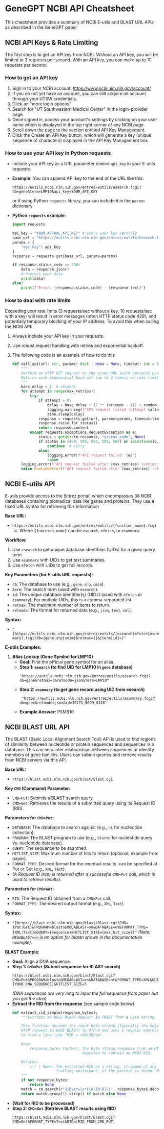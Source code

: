 # GeneGPT NCBI API Cheatsheet

This cheatsheet provides a summary of NCBI E-utils and BLAST URL APIs as described in the GeneGPT paper

## NCBI API Keys & Rate Limiting

The first step is to get an API key from NCBI. Without an API key, you will be limited to 3 requests per second. With an API key, you can make up to 10 requests per second.

### How to get an API key

1. Sign in to your NCBI account: https://www.ncbi.nlm.nih.gov/account/
2. If you do not yet have an account, you can still acquire an account through your UTSW credentials. 
3. Click on "more login options"
4. Search for "UT Southwestern Medical Center" in the login-provider page.
5. Once signed in, access your account's settings by clicking on your user name which is displayed in the top right corner of any NCBI page.
6. Scroll down the page to the section entitled API Key Management.
7. Click the Create an API Key button, which will generate a key (unique sequence of characters) displayed in the API Key Management box.

### How to use your API key in Python requests
*   Include your API key as a URL parameter named `api_key` in your E-utils requests.
*   **Example:**
    You can append API key to the end of the URL like this:

    `https://eutils.ncbi.nlm.nih.gov/entrez/eutils/esearch.fcgi?db=gene&term=LMP10&api_key=YOUR_API_KEY`
    
    or if using Python `requests` library, you can include it in the `params` dictionary
*   **Python `requests` example:**
    ```python
    import requests

    api_key = "YOUR_ACTUAL_API_KEY" # Store your key securely
    base_url = "https://eutils.ncbi.nlm.nih.gov/entrez/eutils/esearch.fcgi?db=gene&term=LMP10"
    params = {
        "api_key": api_key
    }
    response = requests.get(base_url, params=params)

    if response.status_code == 200:
        data = response.json()
        # Process your data
        print(data)
    else:
        print(f"Error: {response.status_code} - {response.text}")
    ```
### How to deal with rate limits
Exceeding your rate limits (3 requests/sec without a key, 10 requests/sec with a key) will result in error messages (often HTTP status code 429), and potentially temporary blocking of your IP address. To avoid this when calling the NCBI API:

1. Always include your API key in your requests.
2. Use robust request handling with retries and exponential backoff.
3. The following code is an example of how to do this

    ```python
    def call_api(url: str, params: dict | None = None, timeout: int = 60, max_retries: int = 3) -> bytes:
        """
        Perform an HTTP GET request to the given URL (with optional params) and return raw bytes.
        Retries with exponential back-off (up to 3 times) on rate limit or server errors.
        """
        base_delay = 1  # seconds
        for attempt in range(max_retries):
            try:
                if attempt > 0:
                    delay = base_delay * (2 ** (attempt - 1)) + random.uniform(0, 0.5)
                    logging.warning(f"API request failed (attempt {attempt+1}/{max_retries}): Retrying in {delay:.1f}s...")
                    time.sleep(delay)
                response = requests.get(url, params=params, timeout=timeout)
                response.raise_for_status()
                return response.content
            except requests.exceptions.RequestException as e:
                status = getattr(e.response, "status_code", None)
                if status in [429, 500, 502, 503, 504] or isinstance(e, requests.exceptions.Timeout):
                    continue  # retry
                else:
                    logging.error(f"API request failed: {e}")
                    raise
        logging.error(f"API request failed after {max_retries} retries: {url} params={params}")
        raise RuntimeError(f"API request failed after {max_retries} retries: {url} params={params}")
    ```


## NCBI E-utils API

E-utils provide access to the Entrez portal, which encompasses 38 NCBI databases containing biomedical data like genes and proteins. They use a fixed URL syntax for retrieving this information

**Base URL:**
* `https://eutils.ncbi.nlm.nih.gov/entrez/eutils/{function_name}.fcgi` 
    * Where `{function_name}` can be `esearch`, `efetch`, or `esummary`.

**Workflow:**
1.  Use `esearch` to get unique database identifiers (UIDs) for a given query term
2.  Use `esummary` with UIDs to get text summaries.
3.  Use `efetch` with UIDs to get full records.

**Key Parameters (for E-utils URL requests):**
* `db`: The database to use (e.g., `gene`, `snp`, `omim`).
* `term`: The search term (used with `esearch`).
* `id`: The unique database identifier(s) (UIDs) (used with `efetch` or `esummary`). For multiple UIDs, this is a comma-separated list.
* `retmax`: The maximum number of items to return.
* `retmode`: The format for returned data (e.g., `json`, `text`, `xml`).

**Syntax:**
* `"[https://eutils.ncbi.nlm.nih.gov/entrez/eutils/[esearch|efetch|esummary].fcgi?db={gene|snp|omim}&retmax=[]&{term|id}=]"` 

**E-utils Examples:**

1.  **Alias Lookup (Gene Symbol for LMP10)** 
    * **Goal:** Find the official gene symbol for an alias.
    * **Step 1: `esearch` (to find UID for LMP10 in `gene` database)**
        ```
        "https://eutils.ncbi.nlm.nih.gov/entrez/eutils/esearch.fcgi?db=gene&retmax=3&retmode=json&term=LMP10"
        ```
    * **Step 2: `esummary` (to get gene record using UID from esearch)**
        ```
         "https://eutils.ncbi.nlm.nih.gov/entrez/eutils/esummary.fcgi?db=gene&retmode=json&id=19171,5699,8138"
        ```
    * **Example Answer:** PSMB10


## NCBI BLAST URL API

The BLAST (Basic Local Alignment Search Tool) API is used to find regions of similarity between nucleotide or protein sequences and sequences in a database. This can help infer relationships between sequences or identify members of gene families. Users can submit queries and retrieve results from NCBI servers via this API.

**Base URL:**
* `https://blast.ncbi.nlm.nih.gov/blast/Blast.cgi` 

**Key `CMD` (Command) Parameter:** 
* `CMD=Put`: Submits a BLAST search query.
* `CMD=Get`: Retrieves the results of a submitted query using its Request ID (RID).

**Parameters for `CMD=Put`:**
* `DATABASE`: The database to search against (e.g., `nt` for nucleotide collection).
* `PROGRAM`: The BLAST program to use (e.g., `blastn` for nucleotide query vs. nucleotide database).
* `QUERY`: The sequence to be searched.
* `HITLIST_SIZE`: Maximum number of hits to return (optional, example from paper).
* `FORMAT_TYPE`: Desired format for the eventual results, can be specified at Put or Get (e.g., `XML`, `Text`).
* *(A Request ID (`RID`) is returned after a successful `CMD=Put` call, which is used to retrieve results)*.

**Parameters for `CMD=Get`:**
* `RID`: The Request ID obtained from a `CMD=Put` call.
* `FORMAT_TYPE`: The desired output format (e.g., `XML`, `Text`)

**Syntax:**
* `"[https://blast.ncbi.nlm.nih.gov/blast/Blast.cgi?CMD={Put|Get}&PROGRAM=blastn&MEGABLAST=on&DATABASE=nt&FORMAT_TYPE={XML|Text}&QUERY={sequence}&HITLIST_SIZE={max_hit_size}]"` 
    *(Note: `MEGABLAST=on` is an option for blastn shown in the documentation example)*.

**BLAST Example:**
* **Goal:** Align a DNA sequence.
* **Step 1: `CMD=Put` (Submit sequence for BLAST search)**
    ```
    https://blast.ncbi.nlm.nih.gov/blast/Blast.cgi?CMD=Put&PROGRAM=blastn&MEGABLAST=on&DATABASE=nt&FORMAT_TYPE=XML&QUERY=[YOUR_DNA_SEQUENCE]&HITLIST_SIZE=5
    ```
    *(DNA sequences are very long to input the full sequence from paper but you get the idea)*
* **Extract the RID from the response** (see sample code below)
    ```python
    def extract_rid_simple(response_bytes):
        """Extracts an NCBI BLAST Request ID (RID) from a byte string.

        This function decodes the input byte string (typically the output from an
        HTTP request to NCBI BLAST) to UTF-8 and uses a regular expression
        to find a line like "RID = <VALUE>\n".

        Args:
            response_bytes (bytes): The byte string response from an HTTP request,
                                    expected to contain an NCBI RID.

        Returns:
            str | None: The extracted RID as a string, stripped of any leading or
                        trailing whitespace, if the pattern is found. Returns None otherwise.
        """
        if not response_bytes:
            return None
        match = re.search(r'RID\s*=\s*([A-Z0-9]+)', response_bytes.decode('utf-8', errors='ignore'))
        return match.group(1).strip() if match else None
    ```
* **(Wait for RID to be processed)**
* **Step 2: `CMD=Get` (Retrieve BLAST results using RID)**
    ```
    https://blast.ncbi.nlm.nih.gov/blast/Blast.cgi?CMD=Get&FORMAT_TYPE=Text&RID=[RID_FROM_CMD_PUT]
    ```